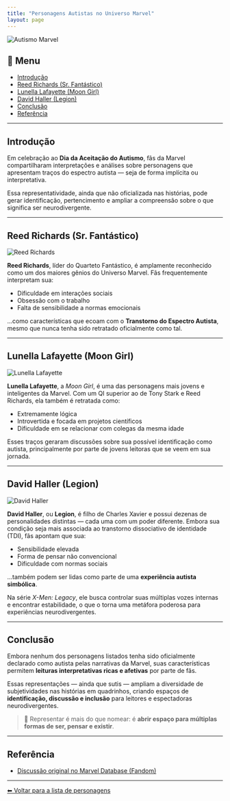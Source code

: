 ```yaml
---
title: "Personagens Autistas no Universo Marvel"
layout: page
---
```


![Autismo Marvel](https://itxesco.github.io/imagens/autismo/autismo_marvel_banner.jpg)

## 📑 Menu

- [Introdução](#introducao)
- [Reed Richards (Sr. Fantástico)](#reed-richards-sr-fantastico)
- [Lunella Lafayette (Moon Girl)](#lunella-lafayette-moon-girl)
- [David Haller (Legion)](#david-haller-legion)
- [Conclusão](#conclusao)
- [Referência](#referencia)

---

## Introdução

Em celebração ao **Dia da Aceitação do Autismo**, fãs da Marvel compartilharam interpretações e análises sobre personagens que apresentam traços do espectro autista — seja de forma implícita ou interpretativa.

Essa representatividade, ainda que não oficializada nas histórias, pode gerar identificação, pertencimento e ampliar a compreensão sobre o que significa ser neurodivergente.

---

## Reed Richards (Sr. Fantástico)

![Reed Richards](https://itxesco.github.io/imagens/autismo/reed_richards.jpg)

**Reed Richards**, líder do Quarteto Fantástico, é amplamente reconhecido como um dos maiores gênios do Universo Marvel. Fãs frequentemente interpretam sua:

- Dificuldade em interações sociais  
- Obsessão com o trabalho  
- Falta de sensibilidade a normas emocionais  

...como características que ecoam com o **Transtorno do Espectro Autista**, mesmo que nunca tenha sido retratado oficialmente como tal.

---

## Lunella Lafayette (Moon Girl)

![Lunella Lafayette](https://itxesco.github.io/imagens/autismo/lunella_lafayette.jpg)

**Lunella Lafayette**, a *Moon Girl*, é uma das personagens mais jovens e inteligentes da Marvel. Com um QI superior ao de Tony Stark e Reed Richards, ela também é retratada como:

- Extremamente lógica  
- Introvertida e focada em projetos científicos  
- Dificuldade em se relacionar com colegas da mesma idade  

Esses traços geraram discussões sobre sua possível identificação como autista, principalmente por parte de jovens leitoras que se veem em sua jornada.

---

## David Haller (Legion)

![David Haller](https://itxesco.github.io/imagens/autismo/david_haller.jpg)

**David Haller**, ou **Legion**, é filho de Charles Xavier e possui dezenas de personalidades distintas — cada uma com um poder diferente. Embora sua condição seja mais associada ao transtorno dissociativo de identidade (TDI), fãs apontam que sua:

- Sensibilidade elevada  
- Forma de pensar não convencional  
- Dificuldade com normas sociais  

...também podem ser lidas como parte de uma **experiência autista simbólica**.

Na série *X-Men: Legacy*, ele busca controlar suas múltiplas vozes internas e encontrar estabilidade, o que o torna uma metáfora poderosa para experiências neurodivergentes.

---

## Conclusão

Embora nenhum dos personagens listados tenha sido oficialmente declarado como autista pelas narrativas da Marvel, suas características permitem **leituras interpretativas ricas e afetivas** por parte de fãs.

Essas representações — ainda que sutis — ampliam a diversidade de subjetividades nas histórias em quadrinhos, criando espaços de **identificação, discussão e inclusão** para leitores e espectadoras neurodivergentes.

> 🧠 Representar é mais do que nomear: é **abrir espaço para múltiplas formas de ser, pensar e existir**.

---

## Referência

- [Discussão original no Marvel Database (Fandom)](https://marvel.fandom.com/f/p/4400000000003600366)

---

[⬅ Voltar para a lista de personagens](/pages/autismo/superherois.html)
